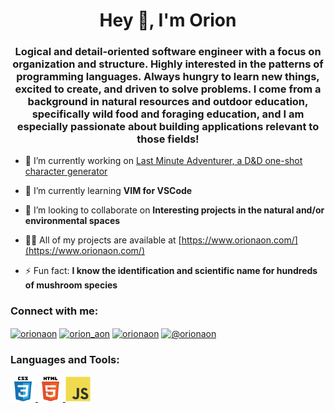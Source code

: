 <h1 align="center">Hey 👋, I'm Orion</h1>
<h3 align="center">Logical and detail-oriented software engineer with a focus on organization and structure. Highly interested in the patterns of programming languages. Always hungry to learn new things, excited to create, and driven to solve problems. I come from a background in natural resources and outdoor education, specifically wild food and foraging education, and I am especially passionate about building applications relevant to those fields!</h3>

- 🔭 I’m currently working on [Last Minute Adventurer, a D&D one-shot character generator](https://lastminuteadventurer.netlify.app/)

- 🌱 I’m currently learning **VIM for VSCode**

- 👯 I’m looking to collaborate on **Interesting projects in the natural and/or environmental spaces**

- 👨‍💻 All of my projects are available at [https://www.orionaon.com/](https://www.orionaon.com/)

- ⚡ Fun fact: **I know the identification and scientific name for hundreds of mushroom species**

<h3 align="left">Connect with me:</h3>
<p align="left">
<a href="https://dev.to/orionaon" target="blank"><img align="center" src="https://raw.githubusercontent.com/rahuldkjain/github-profile-readme-generator/master/src/images/icons/Social/devto.svg" alt="orionaon" height="30" width="40" /></a>
<a href="https://twitter.com/orion_aon" target="blank"><img align="center" src="https://raw.githubusercontent.com/rahuldkjain/github-profile-readme-generator/master/src/images/icons/Social/twitter.svg" alt="orion_aon" height="30" width="40" /></a>
<a href="https://linkedin.com/in/orionaon" target="blank"><img align="center" src="https://raw.githubusercontent.com/rahuldkjain/github-profile-readme-generator/master/src/images/icons/Social/linked-in-alt.svg" alt="orionaon" height="30" width="40" /></a>
<a href="https://hashnode.com/@orionaon" target="blank"><img align="center" src="https://raw.githubusercontent.com/rahuldkjain/github-profile-readme-generator/master/src/images/icons/Social/hashnode.svg" alt="@orionaon" height="30" width="40" /></a>
</p>

<h3 align="left">Languages and Tools:</h3>
<p align="left"> <a href="https://www.w3schools.com/css/" target="_blank" rel="noreferrer"> <img src="https://raw.githubusercontent.com/devicons/devicon/master/icons/css3/css3-original-wordmark.svg" alt="css3" width="40" height="40"/> </a> <a href="https://www.w3.org/html/" target="_blank" rel="noreferrer"> <img src="https://raw.githubusercontent.com/devicons/devicon/master/icons/html5/html5-original-wordmark.svg" alt="html5" width="40" height="40"/> </a> <a href="https://developer.mozilla.org/en-US/docs/Web/JavaScript" target="_blank" rel="noreferrer"> <img src="https://raw.githubusercontent.com/devicons/devicon/master/icons/javascript/javascript-original.svg" alt="javascript" width="40" height="40"/> </a> </p>

